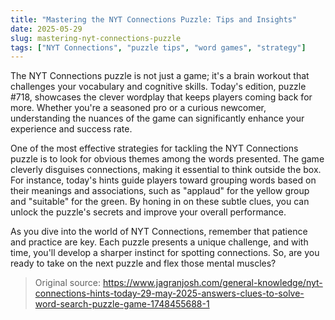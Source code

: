 ```yaml
---
title: "Mastering the NYT Connections Puzzle: Tips and Insights"
date: 2025-05-29
slug: mastering-nyt-connections-puzzle
tags: ["NYT Connections", "puzzle tips", "word games", "strategy"]
---
```


The NYT Connections puzzle is not just a game; it's a brain workout that challenges your vocabulary and cognitive skills. Today's edition, puzzle #718, showcases the clever wordplay that keeps players coming back for more. Whether you're a seasoned pro or a curious newcomer, understanding the nuances of the game can significantly enhance your experience and success rate.

One of the most effective strategies for tackling the NYT Connections puzzle is to look for obvious themes among the words presented. The game cleverly disguises connections, making it essential to think outside the box. For instance, today's hints guide players toward grouping words based on their meanings and associations, such as "applaud" for the yellow group and "suitable" for the green. By honing in on these subtle clues, you can unlock the puzzle's secrets and improve your overall performance.

As you dive into the world of NYT Connections, remember that patience and practice are key. Each puzzle presents a unique challenge, and with time, you'll develop a sharper instinct for spotting connections. So, are you ready to take on the next puzzle and flex those mental muscles?

> Original source: https://www.jagranjosh.com/general-knowledge/nyt-connections-hints-today-29-may-2025-answers-clues-to-solve-word-search-puzzle-game-1748455688-1